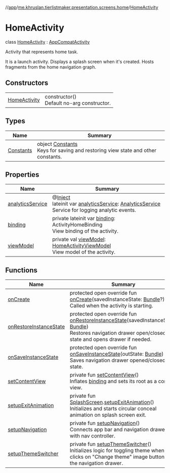 //[app](../../../index.md)/[me.khruslan.tierlistmaker.presentation.screens.home](../index.md)/[HomeActivity](index.md)

# HomeActivity

class [HomeActivity](index.md) : [AppCompatActivity](https://developer.android.com/reference/kotlin/androidx/appcompat/app/AppCompatActivity.html)

Activity that represents home task.

It is a launch activity. Displays a splash screen when it's created. Hosts fragments from the home navigation graph.

## Constructors

| | |
|---|---|
| [HomeActivity](-home-activity.md) | constructor()<br>Default no-arg constructor. |

## Types

| Name | Summary |
|---|---|
| [Constants](-constants/index.md) | object [Constants](-constants/index.md)<br>Keys for saving and restoring view state and other constants. |

## Properties

| Name | Summary |
|---|---|
| [analyticsService](analytics-service.md) | @[Inject](https://javax-inject.github.io/javax-inject/api/javax/inject/Inject.html) <br>lateinit var [analyticsService](analytics-service.md): [AnalyticsService](../../me.khruslan.tierlistmaker.util.analytics/-analytics-service/index.md)<br>Service for logging analytic events. |
| [binding](binding.md) | private lateinit var [binding](binding.md): ActivityHomeBinding<br>View binding of the activity. |
| [viewModel](view-model.md) | private val [viewModel](view-model.md): [HomeActivityViewModel](../../me.khruslan.tierlistmaker.presentation.viewmodels/-home-activity-view-model/index.md)<br>View model of the activity. |

## Functions

| Name | Summary |
|---|---|
| [onCreate](on-create.md) | protected open override fun [onCreate](on-create.md)(savedInstanceState: [Bundle](https://developer.android.com/reference/kotlin/android/os/Bundle.html)?)<br>Called when the activity is starting. |
| [onRestoreInstanceState](on-restore-instance-state.md) | protected open override fun [onRestoreInstanceState](on-restore-instance-state.md)(savedInstanceState: [Bundle](https://developer.android.com/reference/kotlin/android/os/Bundle.html))<br>Restores navigation drawer open/closed state and opens drawer if needed. |
| [onSaveInstanceState](on-save-instance-state.md) | protected open override fun [onSaveInstanceState](on-save-instance-state.md)(outState: [Bundle](https://developer.android.com/reference/kotlin/android/os/Bundle.html))<br>Saves navigation drawer opened/closed state. |
| [setContentView](set-content-view.md) | private fun [setContentView](set-content-view.md)()<br>Inflates [binding](binding.md) and sets its root as a content view. |
| [setupExitAnimation](setup-exit-animation.md) | private fun [SplashScreen](https://developer.android.com/reference/kotlin/androidx/core/splashscreen/SplashScreen.html).[setupExitAnimation](setup-exit-animation.md)()<br>Initializes and starts circular conceal animation on splash screen exit. |
| [setupNavigation](setup-navigation.md) | private fun [setupNavigation](setup-navigation.md)()<br>Connects app bar and navigation drawer with nav controller. |
| [setupThemeSwitcher](setup-theme-switcher.md) | private fun [setupThemeSwitcher](setup-theme-switcher.md)()<br>Initializes logic for toggling theme when user clicks on &quot;Change theme&quot; image button in the navigation drawer. |
